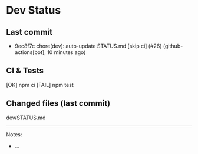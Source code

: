 # Dev Status

## Last commit
- 9ec8f7c chore(dev): auto-update STATUS.md [skip ci] (#26) (github-actions[bot], 10 minutes ago)
## CI & Tests
[OK] npm ci
[FAIL] npm test

## Changed files (last commit)
dev/STATUS.md

---
Notes:
- ...
